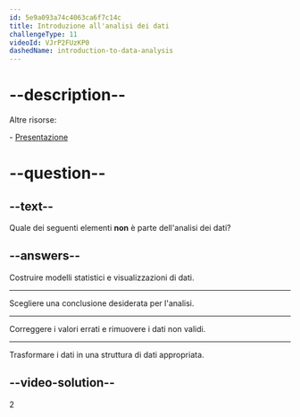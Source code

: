 ```yaml
---
id: 5e9a093a74c4063ca6f7c14c
title: Introduzione all'analisi dei dati
challengeType: 11
videoId: VJrP2FUzKP0
dashedName: introduction-to-data-analysis
---
```


# --description--

Altre risorse:

\- [Presentazione](https://docs.google.com/presentation/d/1cUIt8b2ySz-85_ykfeuuWsurccwTAuFPn782pZBzFsU/edit?usp=sharing)

# --question--

## --text--

Quale dei seguenti elementi **non** è parte dell'analisi dei dati?

## --answers--

Costruire modelli statistici e visualizzazioni di dati.

---

Scegliere una conclusione desiderata per l'analisi.

---

Correggere i valori errati e rimuovere i dati non validi.

---

Trasformare i dati in una struttura di dati appropriata.

## --video-solution--

2
